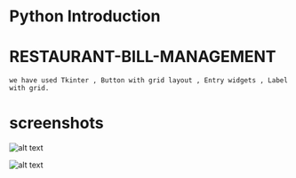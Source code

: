 # Python Introduction
# RESTAURANT-BILL-MANAGEMENT
```
we have used Tkinter , Button with grid layout , Entry widgets , Label with grid.
```
# screenshots
![alt text](https://github.com/mohitdsevshali/RESTAURANT-BILL-MANAGEMENT/blob/master/Screenshot%20(41).png)

![alt text](https://github.com/mohitdsevshali/RESTAURANT-BILL-MANAGEMENT/blob/master/Screenshot%20(42).png)
